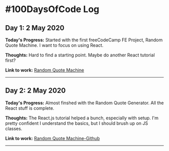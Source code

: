 # #100DaysOfCode Log

## Day 1: 2 May 2020

**Today's Progress:**  Started with the first freeCodeCamp FE Project, Random Quote Machine. I want to focus on using React. 

**Thoughts:** Hard to find a starting point. Maybe do another React tutorial first?

**Link to work:** [Random Quote Machine](https://www.freecodecamp.org/learn/front-end-libraries/front-end-libraries-projects/build-a-random-quote-machine)

---

## Day 2: 2 May 2020

**Today's Progress:** Almost finshed with the Random Quote Generator. All the React stuff is complete.

**Thoughts:** The React.js tutorial helped a bunch, especially with setup. I'm pretty confident I understand the basics, but I should brush up on JS classes.

**Link to work:** [Random Quote Machine-Github](https://github.com/wauwelwok/random-quote)

---


